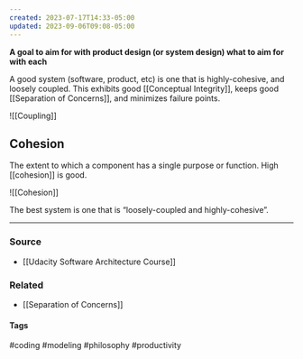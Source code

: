 ```yaml
---
created: 2023-07-17T14:33-05:00
updated: 2023-09-06T09:08-05:00
---
```


**A goal to aim for with product design (or system design) what to aim for with each**

A good system (software, product, etc) is one that is highly-cohesive, and loosely coupled. This exhibits good [[Conceptual Integrity]], keeps good [[Separation of Concerns]], and minimizes failure points.

![[Coupling]]

## Cohesion
The extent to which a component has a single purpose or function. High [[cohesion]] is good.

![[Cohesion]]

The best system is one that is “loosely-coupled and highly-cohesive”.

---
### Source
- [[Udacity Software Architecture Course]]

### Related
- [[Separation of Concerns]]

#### Tags
#coding #modeling #philosophy #productivity 